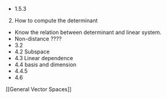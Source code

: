 - 1.5.3
2.  How to compute the determinant
- Know the relation between determinant and linear system.
- Non-distance ????
- 3.2 
- 4.2 Subspace
- 4.3 Linear dependence
- 4.4 basis and dimension
- 4.4.5 
- 4.6


[[General Vector Spaces]]

